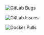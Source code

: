 
![GitLab Bugs](https://img.shields.io/gitlab/issues/open/nofusscomputing%2Fprojects%2Fdjango_template?labels=type%3A%3Abug&style=plastic&logo=gitlab&label=Bug%20Fixes%20Required&color=fc6d26)


![GitLab Issues](https://img.shields.io/gitlab/issues/open/nofusscomputing%2Fprojects%2Fdjango_template?style=plastic&logo=gitlab&label=Issues&color=fc6d26)

![Docker Pulls](https://img.shields.io/docker/pulls/nofusscomputing/django-template?style=plastic&logo=docker&color=0db7ed)

